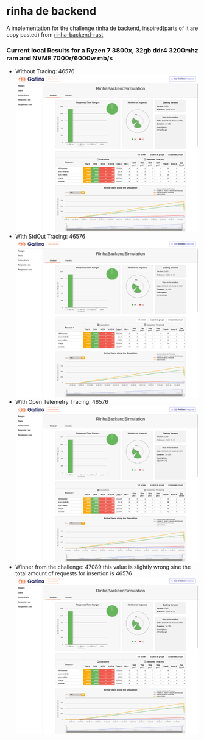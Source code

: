 # rinha de backend

A implementation for the challenge [rinha de backend](https://github.com/zanfranceschi/rinha-de-backend-2023-q3), inspired(parts of it are copy pasted) from [rinha-backend-rust](https://github.com/viniciusfonseca/rinha-backend-rust)

### Current local Results for a Ryzen 7 3800x, 32gb ddr4 3200mhz ram and NVME 7000r/6000w mb/s
 - Without Tracing: 46576
 ![local results for the implementation with cors and without tracing](./without_tracing.png)
 - With StdOut Tracing: 46576
 ![local results for the implementation with cors and stdout tracing](./with_stdout_tracing.png)
 - With Open Telemetry Tracing: 46576
 ![local results for the implementation with cors and open telemetry tracing](./with_otel_tracing.png)
 - Winner from the challenge: 47089 this value is slightly wrong sine the total amount of requests for insertion is 46576
 ![local results for the implementation from viniciusfonseca the winner from the challenge](./challenge_winner.png)